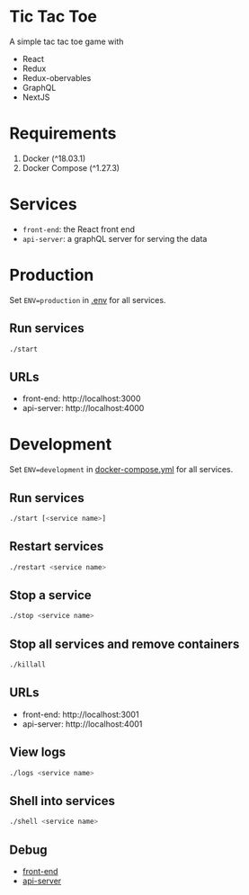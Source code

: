 # Tic Tac Toe

A simple tac tac toe game with
- React
- Redux
- Redux-obervables
- GraphQL
- NextJS

# Requirements

1. Docker (^18.03.1)
1. Docker Compose (^1.27.3)

# Services

- `front-end`: the React front end
- `api-server`: a graphQL server for serving the data

# Production

Set `ENV=production` in [.env](.env) for all services.

## Run services

```bash
./start
```

## URLs

- front-end: http://localhost:3000
- api-server: http://localhost:4000

# Development

Set `ENV=development` in [docker-compose.yml](docker-compose.yml) for all services.

## Run services

```bash
./start [<service name>]
```

## Restart services

```bash
./restart <service name>
```

## Stop a service

```bash
./stop <service name>
```

## Stop all services and remove containers

```bash
./killall
```

## URLs

- front-end: http://localhost:3001
- api-server: http://localhost:4001

## View logs

```bash
./logs <service name>
```

## Shell into services

```bash
./shell <service name>
```

## Debug

- [front-end](front-end/README.md#debug)
- [api-server](api-server/README.md#debug)

